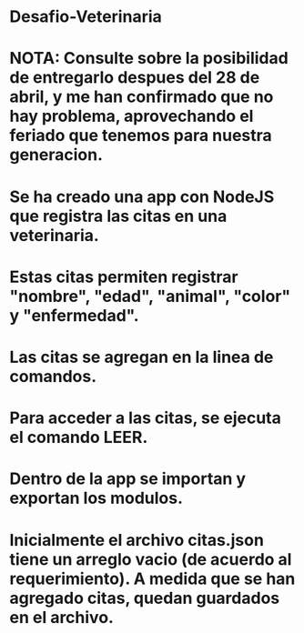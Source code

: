 # Desafio-Veterinaria
# NOTA: Consulte sobre la posibilidad de entregarlo despues del 28 de abril, y me han confirmado que no hay problema, aprovechando el feriado que tenemos para nuestra generacion.
# Se ha creado una app con NodeJS que registra las citas en una veterinaria.
# Estas citas permiten registrar "nombre", "edad", "animal", "color" y "enfermedad".
# Las citas se agregan en la linea de comandos.
# Para acceder a las citas, se ejecuta el comando LEER.
# Dentro de la app se importan y exportan los modulos.
# Inicialmente el archivo citas.json tiene un arreglo vacio (de acuerdo al requerimiento). A medida que se han agregado citas, quedan guardados en el archivo.
